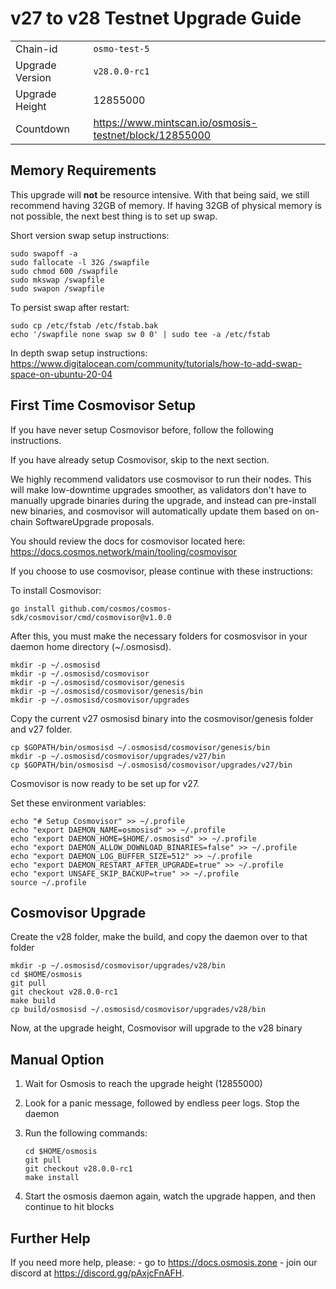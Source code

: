 # v27 to v28 Testnet Upgrade Guide

|                 |                                                          |
|-----------------|----------------------------------------------------------|
| Chain-id        | `osmo-test-5`                                            |
| Upgrade Version | `v28.0.0-rc1`                                            |
| Upgrade Height  | 12855000                                                 |
| Countdown       | <https://www.mintscan.io/osmosis-testnet/block/12855000> |

## Memory Requirements

This upgrade will **not** be resource intensive. With that being said, we still recommend having 32GB of memory. If having 32GB of physical memory is not possible, the next best thing is to set up swap.

Short version swap setup instructions:

``` {.sh}
sudo swapoff -a
sudo fallocate -l 32G /swapfile
sudo chmod 600 /swapfile
sudo mkswap /swapfile
sudo swapon /swapfile
```

To persist swap after restart:

``` {.sh}
sudo cp /etc/fstab /etc/fstab.bak
echo '/swapfile none swap sw 0 0' | sudo tee -a /etc/fstab
```

In depth swap setup instructions:
<https://www.digitalocean.com/community/tutorials/how-to-add-swap-space-on-ubuntu-20-04>

## First Time Cosmovisor Setup

If you have never setup Cosmovisor before, follow the following instructions.

If you have already setup Cosmovisor, skip to the next section.

We highly recommend validators use cosmovisor to run their nodes. This
will make low-downtime upgrades smoother, as validators don't have to
manually upgrade binaries during the upgrade, and instead can
pre-install new binaries, and cosmovisor will automatically update them
based on on-chain SoftwareUpgrade proposals.

You should review the docs for cosmovisor located here:
<https://docs.cosmos.network/main/tooling/cosmovisor>

If you choose to use cosmovisor, please continue with these
instructions:

To install Cosmovisor:

``` {.sh}
go install github.com/cosmos/cosmos-sdk/cosmovisor/cmd/cosmovisor@v1.0.0
```

After this, you must make the necessary folders for cosmosvisor in your
daemon home directory (\~/.osmosisd).

``` {.sh}
mkdir -p ~/.osmosisd
mkdir -p ~/.osmosisd/cosmovisor
mkdir -p ~/.osmosisd/cosmovisor/genesis
mkdir -p ~/.osmosisd/cosmovisor/genesis/bin
mkdir -p ~/.osmosisd/cosmovisor/upgrades
```

Copy the current v27 osmosisd binary into the
cosmovisor/genesis folder and v27 folder.

```{.sh}
cp $GOPATH/bin/osmosisd ~/.osmosisd/cosmovisor/genesis/bin
mkdir -p ~/.osmosisd/cosmovisor/upgrades/v27/bin
cp $GOPATH/bin/osmosisd ~/.osmosisd/cosmovisor/upgrades/v27/bin
```

Cosmovisor is now ready to be set up for v27.

Set these environment variables:

```{.sh}
echo "# Setup Cosmovisor" >> ~/.profile
echo "export DAEMON_NAME=osmosisd" >> ~/.profile
echo "export DAEMON_HOME=$HOME/.osmosisd" >> ~/.profile
echo "export DAEMON_ALLOW_DOWNLOAD_BINARIES=false" >> ~/.profile
echo "export DAEMON_LOG_BUFFER_SIZE=512" >> ~/.profile
echo "export DAEMON_RESTART_AFTER_UPGRADE=true" >> ~/.profile
echo "export UNSAFE_SKIP_BACKUP=true" >> ~/.profile
source ~/.profile
```

## Cosmovisor Upgrade

Create the v28 folder, make the build, and copy the daemon over to that folder

```{.sh}
mkdir -p ~/.osmosisd/cosmovisor/upgrades/v28/bin
cd $HOME/osmosis
git pull
git checkout v28.0.0-rc1
make build
cp build/osmosisd ~/.osmosisd/cosmovisor/upgrades/v28/bin
```

Now, at the upgrade height, Cosmovisor will upgrade to the v28 binary

## Manual Option

1. Wait for Osmosis to reach the upgrade height (12855000)

2. Look for a panic message, followed by endless peer logs. Stop the daemon

3. Run the following commands:

    ```{.sh}
    cd $HOME/osmosis
    git pull
    git checkout v28.0.0-rc1
    make install
    ```

4. Start the osmosis daemon again, watch the upgrade happen, and then continue to hit blocks

## Further Help

If you need more help, please:
    - go to <https://docs.osmosis.zone>
    - join our discord at <https://discord.gg/pAxjcFnAFH>.
